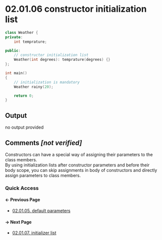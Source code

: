 # 02.01.06 constructor initialization list

```cxx
class Weather {
private:
    int temprature;

public:
    // constructor initialization list
    Weather(int degrees): temprature(degrees) {}
};

int main()
{
    // initialization is mandatory
    Weather rainy(20);

    return 0;
}

```

## Output

no output provided

## Comments *[not verified]*

Constructors can have a special way of assigning their parameters to the class members.  
By using initialization lists after constructor parameters and before their body scope, you can skip assignments in body of constructors and directly assign parameters to class members.  

### Quick Access

<div class="previous_page pagination">

#### &#8592; Previous Page

* [02.01.05. default parameters](./../../02.object_oriented/01.classes&objects/05.defaults.md)

</div>
<div class="next_page pagination">

#### &#8594; Next Page

* [02.01.07. initializer list](./../../02.object_oriented/01.classes&objects/07.initializer_list.md)

</div>
